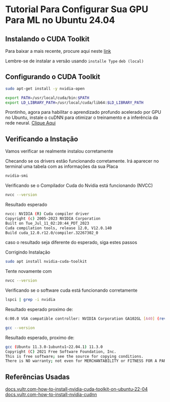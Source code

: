 # Tutorial Para Configurar Sua GPU Para ML no Ubuntu 24.04

## Instalando o CUDA Toolkit

Para baixar a mais recente, procure aqui neste [link](https://developer.nvidia.com/cuda-downloads?target_os=Linux&target_arch=x86_64&Distribution=Ubuntu&target_version=24.04&target_type=deb_local)

Lembre-se de instalar a versão usando `installe Type` `deb (local)`

## Configurando o CUDA Toolkit

```bash
sudo apt-get install -y nvidia-open
```

```bash
export PATH=/usr/local/cuda/bin:$PATH
export LD_LIBRARY_PATH=/usr/local/cuda/lib64:$LD_LIBRARY_PATH
```

Prontinho, agora para habilitar o aprendizado profundo acelerado por GPU no Ubuntu, instale o cuDNN para otimizar o treinamento e a inferência da rede neural. [Clique Aqui](./docs/cuDNN.md)

## Verificando a Instação

Vamos verificar se realmente instalou corretamente

Checando se os drivers estão funcionando corretamente. Irá aparecer no terminal uma tabela com as informações da sua Placa

```bash
nvidia-smi
```

Verificando se o Compilador Cuda do Nvidia está funcionando (NVCC)

```bash
nvcc --version
```

Resultado esperado

```bash
nvcc: NVIDIA (R) Cuda compiler driver 
Copyright (c) 2005-2023 NVIDIA Corporation 
Built on Tue_Jul_11_02:20:44_PDT_2023 
Cuda compilation tools, release 12.0, V12.0.140
Build cuda_12.0.r12.0/compiler.32267302_0
```

caso o resultado seja diferente do esperado, siga estes passos

Corrigindo Instalação

```bash
sudo apt install nvidia-cuda-toolkit
```

Tente novamente com

```bash
nvcc --version
```

Verificando se o software cuda está funcionando corretamente

```bash
lspci | grep -i nvidia
```

Resultado esperado proximo de:

```bash
6:00.0 VGA compatible controller: NVIDIA Corporation GA102GL [A40] (rev a1)

```

```bash
gcc --version
```

Resultado esperado, proximo de:

```bash
gcc (Ubuntu 11.3.0-1ubuntu1~22.04.1) 11.3.0 
Copyright (C) 2021 Free Software Foundation, Inc. 
This is free software; see the source for copying conditions.  
There is NO warranty; not even for MERCHANTABILITY or FITNESS FOR A PARTICULAR PURPOSE.
```


## Referências Usadas

[docs.vultr.com-how-to-install-nvidia-cuda-toolkit-on-ubuntu-22-04](https://docs.vultr.com/how-to-install-nvidia-cuda-toolkit-on-ubuntu-22-04?ref=9141995&utm_source=performance-max-latam&utm_medium=paidmedia&obility_id=17096555207&&utm_campaign=LATAM_-_Brazil_-_Performance_Max_-_1001&utm_term=&utm_content=&ref=9141995&gad_source=1&gclid=CjwKCAiA2cu9BhBhEiwAft6IxBK9PnqkmmfKrhHOEHM8rJ-IjKftilWjJNnV-hHVo0J18rbCIFTO6hoCSKUQAvD_BwE)
[docs.vultr.com-how-to-install-nvidia-cudnn](https://docs.vultr.com/how-to-install-nvidia-cudnn-on-ubuntu-22-04)
